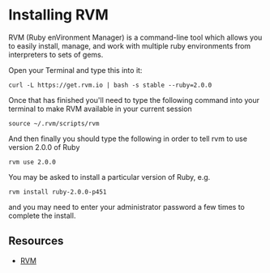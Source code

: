 # Installing RVM

RVM (Ruby enVironment Manager) is a command-line tool which allows you to easily install, manage, and work with multiple ruby environments from interpreters to sets of gems.

Open your Terminal and type this into it:

```
curl -L https://get.rvm.io | bash -s stable --ruby=2.0.0
```

Once that has finished you'll need to type the following command into your terminal to make RVM available in your current session 

```
source ~/.rvm/scripts/rvm
```

And then finally you should type the following in order to tell rvm to use version 2.0.0 of Ruby

```
rvm use 2.0.0
```

You may be asked to install a particular version of Ruby, e.g.

```
rvm install ruby-2.0.0-p451
```

and you may need to enter your administrator password a few times to complete the install.

## Resources

- [RVM](http://rvm.io)



